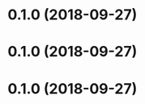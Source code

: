 <a name="0.1.0"></a>
# 0.1.0 (2018-09-27)



<a name="0.1.0"></a>
# 0.1.0 (2018-09-27)



<a name="0.1.0"></a>
# 0.1.0 (2018-09-27)



